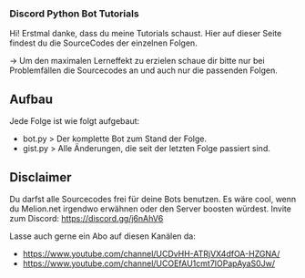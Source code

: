 ### Discord Python Bot Tutorials

Hi! Erstmal danke, dass du meine Tutorials schaust. Hier auf dieser Seite findest du die SourceCodes der einzelnen Folgen.

-> Um den maximalen Lerneffekt zu erzielen schaue dir bitte nur bei Problemfällen die Sourcecodes an und auch nur die passenden Folgen.


## Aufbau

Jede Folge ist wie folgt aufgebaut:
- bot.py > Der komplette Bot zum Stand der Folge.
- gist.py > Alle Änderungen, die seit der letzten Folge passiert sind.


## Disclaimer

Du darfst alle Sourcecodes frei für deine Bots benutzen.
Es wäre cool, wenn du Melion.net irgendwo erwähnen oder den Server boosten würdest.
Invite zum Discord: https://discord.gg/j6nAhV6

Lasse auch gerne ein Abo auf diesen Kanälen da:
- https://www.youtube.com/channel/UCDvHH-ATRjVX4dfOA-HZGNA/
- https://www.youtube.com/channel/UCOEfAU1cmt7IOPapAyaS0Jw/
